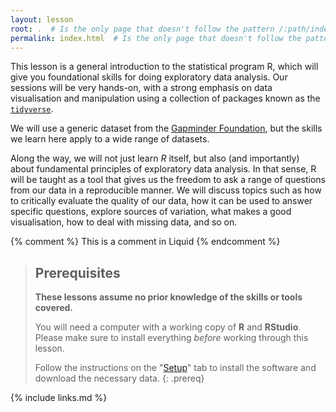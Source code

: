 ```yaml
---
layout: lesson
root: .  # Is the only page that doesn't follow the pattern /:path/index.html
permalink: index.html  # Is the only page that doesn't follow the pattern /:path/index.html
---
```


This lesson is a general introduction to the statistical program R, which will give 
you foundational skills for doing exploratory data analysis. 
Our sessions will be very hands-on, with a strong emphasis on data visualisation and 
manipulation using a collection of packages known as the [`tidyverse`](https://www.tidyverse.org/). 

We will use a generic dataset from the [Gapminder Foundation](https://www.gapminder.org/), 
but the skills we learn here apply to a wide range of datasets. 

Along the way, we will not just learn _R_ itself, but also (and importantly) about 
fundamental principles of exploratory data analysis. 
In that sense, R will be taught as a tool that gives us the freedom to ask a range 
of questions from our data in a reproducible manner. 
We will discuss topics such as how to critically evaluate the quality of our data, 
how it can be used to answer specific questions, explore sources of variation, 
what makes a good visualisation, how to deal with missing data, and so on. 


<!-- this is an html comment -->

{% comment %} This is a comment in Liquid {% endcomment %}

> ## Prerequisites
>
> **These lessons assume no prior knowledge of the skills or tools covered.**
> 
> You will need a computer with a working copy of **R** and **RStudio**.
> Please make sure to install everything *before* working through this lesson.
> 
> Follow the instructions on the "[Setup](setup.html)" tab to install the software 
> and download the necessary data. 
{: .prereq}

{% include links.md %}
